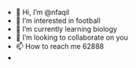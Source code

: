 - 👋 Hi, I’m @nfaqil
- 👀 I’m interested in football
- 🌱 I’m currently learning biology
- 💞️ I’m looking to collaborate on you
- 📫 How to reach me 62888
-

<!---
nfaqil/nfaqil is a ✨ special ✨ repository because its `README.md` (this file) appears on your GitHub profile.
You can click the Preview link to take a look at your changes.
--->
